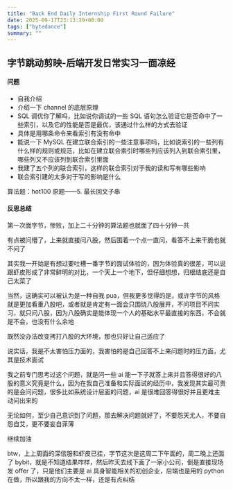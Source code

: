 ```yaml
---
title: "Back End Daily Internship First Round Failure"
date: 2025-09-17T23:13:39+08:00
tags: ["bytedance"]
summary: ""
---
```

## 字节跳动剪映-后端开发日常实习一面凉经
#### 问题
* 自我介绍
* 介绍一下 channel 的底层原理
* SQL 调优你了解吗，比如说你调试的一些 SQL 语句怎么验证它是否命中了一些索引，以及它的性能是否是最优，该通过什么样的方式去验证
* 具体是用哪条命令来看索引有没有命中
* 能说一下 MySQL 在建立联合索引的一些注意事项吗，比如说索引的一些列有什么样的规则或规范，比如在建立联合索引时哪些列应该列入到联合索引里，哪些列又不应该列到联合索引里面
* 我建了五个列的联合索引，这样的联合索引对于我的读和写有哪些影响
* 联合索引建的太多对于写的影响是什么

算法题：hot100 原题——5. 最长回文子串

#### 反思总结
第一次面字节，惨败，加上二十分钟的算法题也就面了四十分钟一共

有点被问懵了，上来就直接问八股，然后围着一个点一直问，看答不上来干脆也就不问了

其实我一开始是有想过要吐槽一番字节的面试体验的，因为体验真的很差，可以说跟虾皮形成了非常鲜明的对比，一个天上一个地下，但仔细想想，归根结底还是自己太菜了

当然，这确实可以被认为是一种自我 pua，但我更多觉得的是，或许字节的风格就是更加看重八股吧，或者就是肯定有一面会只围绕八股展开，不问项目不问实习，就只问八股，因为八股确实是能体现一个人的基础水平最直接的东西，不会就是不会，也没有什么余地

既然没办法改变拷打八股的大环境，那也只好让自己适应了

说实话，我是不太害怕压力面的，我害怕的是自己回答不上来问题时的压力面，尤其是技术面试

我之前专门思考过这个问题，就是问一些 ai 能一下子就答上来并且答得很好的八股的意义究竟是什么，因为在我自己准备和实际面试的经历中，我发现其实最可贵的是会问问题，很多比如系统设计层面的问题，ai 是很难回答得很好并且更难主动问出来的

无论如何，至少自己意识到了问题，那去解决问题就好了，不要怨天尤人，不要自怨自艾，更不要妄自菲薄

继续加油

btw，上上周面的深信服和虾皮已挂，字节这次是这周二下午面的，周二晚上还面了 bybit，就是不知道结果咋样，然后昨天去线下面了一家小公司，倒是直接现场发 offer 了，只是他们主要是 ai 具身智能相关的初创企业，后端也是用的 python 在做，所以跟我的方向不太一样，还是有点纠结
